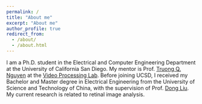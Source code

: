 ```yaml
---
permalink: /
title: "About me"
excerpt: "About me"
author_profile: true
redirect_from: 
  - /about/
  - /about.html
---
```


I am a Ph.D. student in the Electrical and Computer Engineering Department at the University of California San Diego. My mentor is Prof. [Truong Q. Nguyen](https://jacobsschool.ucsd.edu/faculty/profile?id=48) at the [Video Processing Lab](http://videoprocessing.ucsd.edu/?page_id=22). Before joining UCSD, I received my Bachelor and Master degree in Electrical Engineering from the University of Science and Technology of China, with the supervision of Prof.  [Dong Liu](https://faculty.ustc.edu.cn/dongeliu/en/index/85593/list/index.htm). My current research is related to retinal image analysis.

